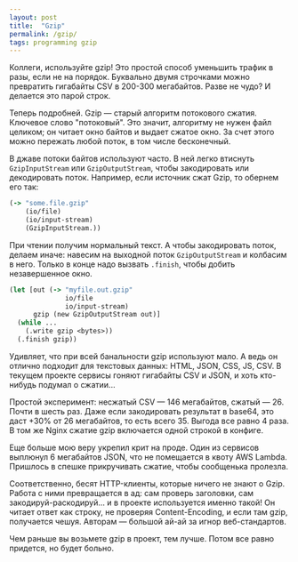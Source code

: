 ```yaml
---
layout: post
title:  "Gzip"
permalink: /gzip/
tags: programming gzip
---
```


Коллеги, используйте gzip! Это простой способ уменьшить трафик в разы, если не
на порядок. Буквально двумя строчками можно превратить гигабайты CSV в 200-300
мегабайтов. Разве не чудо? И делается это парой строк.

Теперь подробней. Gzip — старый алгоритм потокового сжатия. Ключевое слово
"потоковый". Это значит, алгоритму не нужен файл целиком; он читает окно байтов
и выдает сжатое окно. За счет этого можно пережать любой поток, в том числе
бесконечный.

В джаве потоки байтов используют часто. В ней легко втиснуть `GzipInputStream`
или `GzipOutputStream`, чтобы закодировать или декодировать поток. Например,
если источник сжат Gzip, то обернем его так:

~~~clojure
(-> "some.file.gzip"
    (io/file)
    (io/input-stream)
    (GzipInputStream.))
~~~

При чтении получим нормальный текст. А чтобы закодировать поток, делаем иначе:
навесим на выходной поток `GzipOutputStream` и колбасим в него. Только в конце
надо вызвать `.finish`, чтобы добить незавершенное окно.

~~~clojure
(let [out (-> "myfile.out.gzip"
              io/file
              io/input-stream)
      gzip (new GzipOutputStream out)]
  (while ...
    (.write gzip <bytes>))
  (.finish gzip))
~~~

Удивляет, что при всей банальности gzip используют мало. А ведь он отлично
подходит для текстовых данных: HTML, JSON, CSS, JS, CSV. В текущем проекте
сервисы гоняют гигабайты CSV и JSON, и хоть кто-нибудь подумал о сжатии...

Простой эксперимент: несжатый CSV — 146 мегабайтов, сжатый — 26. Почти в шесть
раз. Даже если закодировать результат в base64, это даст +30% от 26 мегабайтов,
то есть всего 35. Выгода все равно 4 раза. В том же Nginx сжатие gzip включается
одной строкой в конфиге.

Еще больше мою веру укрепил крит на проде. Один из сервисов выплюнул 6
мегабайтов JSON, что не помещается в квоту AWS Lambda. Пришлось в спешке
прикручивать сжатие, чтобы сообщенька пролезла.

Соответственно, бесят HTTP-клиенты, которые ничего не знают о Gzip. Работа с
ними превращается в ад: сам проверь заголовки, сам закодируй-раскодируй... и в
проекте используется именно такой! Он читает ответ как строку, не проверяя
Content-Encoding, и если там gzip, получается чешуя. Авторам — большой ай-ай за
игнор веб-стандартов.

Чем раньше вы возьмете gzip в проект, тем лучше. Потом все равно придется, но
будет больно.
